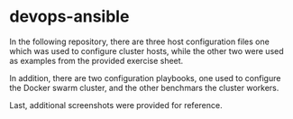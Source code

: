 # devops-ansible

In the following repository, there are three host configuration files one which was used to configure cluster hosts, while the other two were used as examples from the provided exercise sheet.

In addition, there are two configuration playbooks, one used to configure the Docker swarm cluster, and the other benchmars the cluster workers.

Last, additional screenshots were provided for reference.